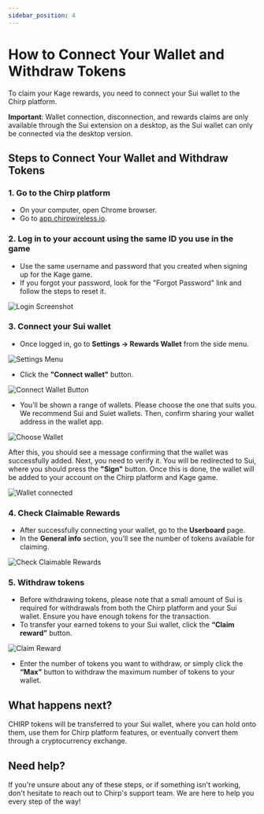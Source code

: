 ```yaml
---
sidebar_position: 4
---
```


# How to Connect Your Wallet and Withdraw Tokens

To claim your Kage rewards, you need to connect your Sui wallet to the Chirp platform.

**Important**: Wallet connection, disconnection, and rewards claims are only available through the Sui extension on a desktop, as the Sui wallet can only be connected via the desktop version.

## Steps to Connect Your Wallet and Withdraw Tokens

### 1. Go to the Chirp platform

- On your computer, open Chrome browser.
- Go to [app.chirpwireless.io](https://app.chirpwireless.io).

### 2. Log in to your account using the same ID you use in the game

- Use the same username and password that you created when signing up for the Kage game.
- If you forgot your password, look for the "Forgot Password" link and follow the steps to reset it.

![Login Screenshot](1_Log_in_to_your_account.png)

### 3. Connect your Sui wallet

- Once logged in, go to **Settings -> Rewards Wallet** from the side menu.

![Settings Menu](2_Connect_your_sui_wallet.png)

- Click the **"Connect wallet"** button.

![Connect Wallet Button](3_Settings_Reward_Wallet.png)

- You’ll be shown a range of wallets. Please choose the one that suits you. We recommend Sui and Suiet wallets. Then, confirm sharing your wallet address in the wallet app.

![Choose Wallet](4_Sui_wallets.png)

After this, you should see a message confirming that the wallet was successfully added. Next, you need to verify it. You will be redirected to Sui, where you should press the **"Sign"** button. Once this is done, the wallet will be added to your account on the Chirp platform and Kage game.

![Wallet connected](5_New_wallet_address_added.png)

### 4. Check Claimable Rewards

- After successfully connecting your wallet, go to the **Userboard** page.
- In the **General info** section, you’ll see the number of tokens available for claiming.

![Check Claimable Rewards](6_Available_rewards.png)

### 5. Withdraw tokens

- Before withdrawing tokens, please note that a small amount of Sui is required for withdrawals from both the Chirp platform and your Sui wallet. Ensure you have enough tokens for the transaction.
- To transfer your earned tokens to your Sui wallet, click the **“Claim reward”** button.

![Claim Reward](7_Available_balance.png)

- Enter the number of tokens you want to withdraw, or simply click the **“Max”** button to withdraw the maximum number of tokens to your wallet.

## What happens next?

CHIRP tokens will be transferred to your Sui wallet, where you can hold onto them, use them for Chirp platform features, or eventually convert them through a cryptocurrency exchange.

## Need help?

If you're unsure about any of these steps, or if something isn't working, don't hesitate to reach out to Chirp's support team. We are here to help you every step of the way!
